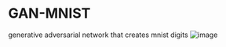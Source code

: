 # GAN-MNIST
generative adversarial network that creates mnist digits
![image](https://user-images.githubusercontent.com/61866652/173243183-9a4684c5-101d-4408-b9b3-151f59d55f8f.png)
